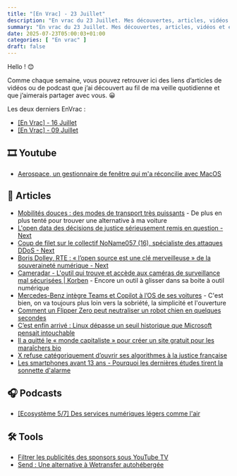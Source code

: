 ```yaml
---
title: "[En Vrac] - 23 Juillet"
description: "En vrac du 23 Juillet. Mes découvertes, articles, vidéos et écoute qui m'ont intéressé et que je veux partager."
summary: "En vrac du 23 Juillet. Mes découvertes, articles, vidéos et écoute qui m'ont intéressé et que je veux partager."
date: 2025-07-23T05:00:03+01:00
categories: [ "En vrac" ]
draft: false
---
```


Hello ! 😊

Comme chaque semaine, vous pouvez retrouver ici des liens d’articles de vidéos ou de podcast que j’ai découvert au fil de ma veille quotidienne et que j’aimerais partager avec vous. 😀

Les deux derniers EnVrac :
- [[En Vrac] - 16 Juillet](https://blog.victorprouff.fr/en-vracs/2025-07-16-envrac/)
- [[En Vrac] - 09 Juillet](https://blog.victorprouff.fr/en-vracs/2025-07-09-envrac/)


## 🎞️ Youtube
- [Aerospace, un gestionnaire de fenêtre qui m'a réconcilie avec MacOS](https://www.youtube.com/watch?v=MLvcmEhcTbM)


## 📖 Articles
- [Mobilités douces : des modes de transport très puissants](https://nosgestesclimat.fr/blog/mobilites/mobilites-douces-modes-transport-puissants) - De plus en plus tenté pour trouver une alternative à ma voiture
- [L'open data des décisions de justice sérieusement remis en question - Next](https://next.ink/192576/lopen-data-des-decisions-de-justice-serieusement-remis-en-question/)
- [Coup de filet sur le collectif NoName057 (16), spécialiste des attaques DDoS - Next](https://next.ink/192725/coup-de-filet-sur-le-collectif-noname057-16-specialiste-des-attaques-ddos/)
- [Boris Dolley, RTE : « l’open source est une clé merveilleuse » de la souveraineté numérique - Next](https://next.ink/191689/boris-dolley-rte-lopen-source-est-une-cle-merveilleuse-de-la-souverainete-numerique/)
- [Cameradar - L'outil qui trouve et accède aux caméras de surveillance mal sécurisées | Korben](https://korben.info/cameradar-scanner-rtsp-cameras-surveillance-test-securite.html) - Encore un outil à glisser dans sa boite à outil numérique
- [Mercedes-Benz intègre Teams et Copilot à l’OS de ses voitures](https://next.ink/192796/mercedes-benz-integre-teams-et-copilot-a-los-de-ses-voitures/) - C'est bien, on va toujours plus loin vers la sobriété, la simplicité et l'ouverture
- [Comment un Flipper Zero peut neutraliser un robot chien en quelques secondes](https://korben.info/flipper-zero-peut-neutraliser-robot-chien.html)
- [C’est enfin arrivé : Linux dépasse un seuil historique que Microsoft pensait intouchable](https://www.lesnumeriques.com/informatique/c-est-enfin-arrive-linux-depasse-un-seuil-historique-que-microsoft-pensait-intouchable-n239977.html)
- [Il a quitté le « monde capitaliste » pour créer un site gratuit pour les maraîchers bio](https://reporterre.net/Il-a-quitte-le-monde-capitaliste-pour-creer-un-site-gratuit-pour-les-maraichers-bio)
- [X refuse catégoriquement d’ouvrir ses algorithmes à la justice française](https://next.ink/193091/x-refuse-categoriquement-douvrir-ses-algorithmes-a-la-justice-francaise/)
- [Les smartphones avant 13 ans - Pourquoi les dernières études tirent la sonnette d'alarme](https://korben.info/smartphones-avant-ans-pourquoi-dernieres-etudes.html)


## 🎧 Podcasts
- [[Ecosystème 5/7] Des services numériques légers comme l'air](https://open.spotify.com/episode/6KQLDTGqE3YUacQnSU9Jm8?si=53db903d3ee24b81)


## 🛠️ Tools
- [Filtrer les publicités des sponsors sous YouTube TV](https://domopi.eu/bloquer-les-publicites-sur-youtube-tv/)
- [Send : Une alternative à Wetransfer autohébergée](https://www.linuxtricks.fr/wiki/send-une-alternative-a-wetransfer-autohebergee)
